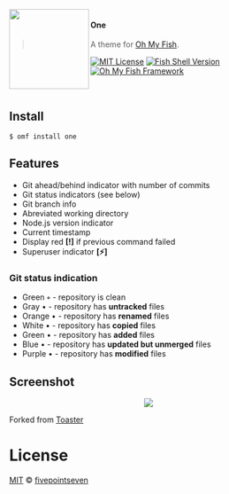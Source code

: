 <img src="https://cdn.rawgit.com/oh-my-fish/oh-my-fish/e4f1c2e0219a17e2c748b824004c8d0b38055c16/docs/logo.svg" align="left" width="144px" height="144px"/>

#### One
> A theme for [Oh My Fish](https://github.com/oh-my-fish/oh-my-fish).

[![MIT License](https://img.shields.io/badge/license-MIT-007EC7.svg?style=flat-square)](/LICENSE)
[![Fish Shell Version](https://img.shields.io/badge/fish-v2.2.0-007EC7.svg?style=flat-square)](https://fishshell.com)
[![Oh My Fish Framework](https://img.shields.io/badge/Oh%20My%20Fish-Framework-007EC7.svg?style=flat-square)](https://www.github.com/oh-my-fish/oh-my-fish)

<br/>


## Install

```fish
$ omf install one
```

## Features

* Git ahead/behind indicator with number of commits
* Git status indicators (see below)
* Git branch info
* Abreviated working directory
* Node.js version indicator
* Current timestamp
* Display red **[!]** if previous command failed
* Superuser indicator **[⚡️]**

### Git status indication

* Green **◦** - repository is clean
* Gray • - repository has **untracked** files
* Orange • - repository has **renamed** files
* White • - repository has **copied** files
* Green • - repository has **added** files
* Blue • - repository has **updated but unmerged** files
* Purple • - repository has **modified** files


## Screenshot

<p align="center">
<img src="https://dl.dropboxusercontent.com/u/56422022/img/omf-theme-one.png">
</p>


Forked from [Toaster](https://github.com/oh-my-fish/theme-toaster)

# License

[MIT][mit] © [fivepointseven](http://github.com/fivepointseven)


[mit]:            https://opensource.org/licenses/MIT
[author]:         https://github.com/{{USER}}

[license-badge]:  https://img.shields.io/badge/license-MIT-007EC7.svg?style=flat-square

